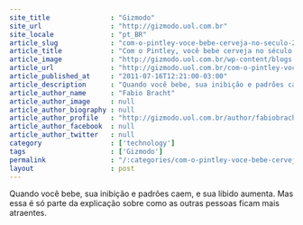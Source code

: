```yaml
---
site_title               : "Gizmodo"
site_url                 : "http://gizmodo.uol.com.br"
site_locale              : "pt_BR"
article_slug             : "com-o-pintley-voce-bebe-cerveja-no-seculo-21"
article_title            : "Com o Pintley, você bebe cerveja no século 21"
article_image            : "http://gizmodo.uol.com.br/wp-content/blogs.dir/8/files/2011/07/pintley.jpg"
article_url              : "http://gizmodo.uol.com.br/com-o-pintley-voce-bebe-cerveja-no-seculo-21/"
article_published_at     : "2011-07-16T12:21:00-03:00"
article_description      : "Quando você bebe, sua inibição e padrões caem, e sua libido aumenta. Mas essa é só parte da explicação sobre como as outras pessoas ficam mais atraentes."
article_author_name      : "Fabio Bracht"
article_author_image     : null
article_author_biography : null
article_author_profile   : "http://gizmodo.uol.com.br/author/fabiobracht/"
article_author_facebook  : null
article_author_twitter   : null
category                 : ['technology']
tags                     : ['Gizmodo']
permalink                : "/:categories/com-o-pintley-voce-bebe-cerveja-no-seculo-21/"
layout                   : post
---
```


Quando você bebe, sua inibição e padrões caem, e sua libido aumenta. Mas essa é só parte da explicação sobre como as outras pessoas ficam mais atraentes.
